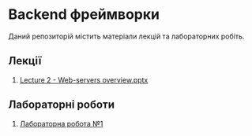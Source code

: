 # Backend фреймворки

Даний репозиторій містить матеріали лекцій та лабораторних робіть.

## Лекції
1. [Lecture 2 - Web-servers overview.pptx](presentations%2FLecture%202%20-%20Web-servers%20overview.pptx)

## Лабораторні роботи

1. [Лабораторна робота №1](02-nginx-nestjs-laravel%2FReadme.md)
